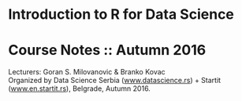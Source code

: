 # Introduction to R for Data Science
# Course Notes :: Autumn 2016

Lecturers: Goran S. Milovanovic &amp; Branko Kovac  
Organized by Data Science Serbia (www.datascience.rs) + Startit (www.en.startit.rs), Belgrade, Autumn 2016.
